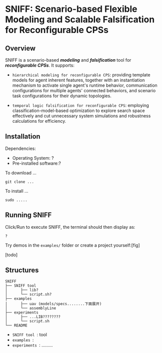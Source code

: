 # SNIFF: Scenario-based Flexible Modeling and Scalable Falsification for Reconfigurable CPSs
## Overview
SNIFF is a scenario-based ***modeling*** and ***falsification*** tool for ***reconfigurable CPSs***.
It supports:
- `hierarchical modeling for reconfigurable CPS`:
  providing template models for agent inherent features, together with an instantiation mechanism to activate single agent's runtime behavior, communication configurations for multiple agents' connected behaviors, and scenario task configurations for their dynamic topologies.

- `temporal logic falsification for reconfigurable CPS`:
  employing classification-model-based optimization to explore search space effectively and cut unnecessary system simulations and robustness calculations for efficiency.


## Installation
Dependencies:
- Operating System: ?
- Pre-installed software:?

To download ...

    git clone ...

To install ...

    sudo .....


## Running SNIFF
Click/Run to execute SNIFF, the terminal should then display as:

    ?


Try demos in the `examples/` folder or create a project yourself:[fig]


[todo]


## Structures

```
SNIFF
├── SNIFF tool
│      ├── lib?
│      └── script.sh?
├── examples
│      ├── uav (models/specs........下面展开)
│      └── assemblyLine
├── experiments
│      ├── ...LIB????????
│      └── script.sh
└── README
```
- `SNIFF tool `: tool
- `examples `: 
- `experiments `: .........
